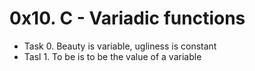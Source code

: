 # 0x10. C - Variadic functions

- Task 0. Beauty is variable, ugliness is constant
- Tasl 1. To be is to be the value of a variable
